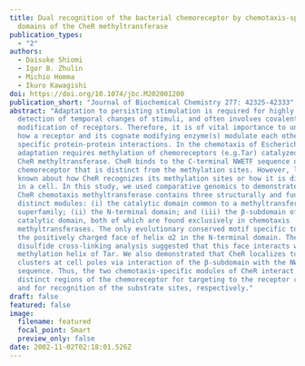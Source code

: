 ```yaml
---
title: Dual recognition of the bacterial chemoreceptor by chemotaxis-specific
  domains of the CheR methyltransferase
publication_types:
  - "2"
authors:
  - Daisuke Shiomi
  - Igor B. Zhulin
  - Michio Homma
  - Ikuro Kawagishi
doi: https://doi.org/10.1074/jbc.M202001200
publication_short: "Journal of Biochemical Chemistry 277: 42325-42333"
abstract: "Adaptation to persisting stimulation is required for highly sensitive
  detection of temporal changes of stimuli, and often involves covalent
  modification of receptors. Therefore, it is of vital importance to understand
  how a receptor and its cognate modifying enzyme(s) modulate each other through
  specific protein-protein interactions. In the chemotaxis of Escherichia coli,
  adaptation requires methylation of chemoreceptors (e.g.Tar) catalyzed by the
  CheR methyltransferase. CheR binds to the C-terminal NWETF sequence of a
  chemoreceptor that is distinct from the methylation sites. However, little is
  known about how CheR recognizes its methylation sites or how it is distributed
  in a cell. In this study, we used comparative genomics to demonstrate that the
  CheR chemotaxis methyltransferase contains three structurally and functionally
  distinct modules: (i) the catalytic domain common to a methyltransferase
  superfamily; (ii) the N-terminal domain; and (iii) the β-subdomain of the
  catalytic domain, both of which are found exclusively in chemotaxis
  methyltransferases. The only evolutionary conserved motif specific to CheR is
  the positively charged face of helix α2 in the N-terminal domain. The
  disulfide cross-linking analysis suggested that this face interacts with the
  methylation helix of Tar. We also demonstrated that CheR localizes to receptor
  clusters at cell poles via interaction of the β-subdomain with the NWETF
  sequence. Thus, the two chemotaxis-specific modules of CheR interact with
  distinct regions of the chemoreceptor for targeting to the receptor cluster
  and for recognition of the substrate sites, respectively."
draft: false
featured: false
image:
  filename: featured
  focal_point: Smart
  preview_only: false
date: 2002-11-02T02:18:01.526Z
---
```

